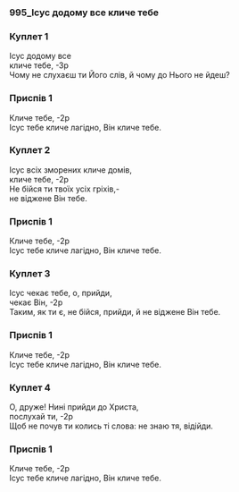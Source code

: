 ### 995_Ісус додому все кличе тебе
### Куплет 1
Ісус додому все<br/>кличе тебе, -Зр<br/>Чому не слухаєш ти Його слів, й чому до Нього не йдеш?
### Приспів 1
Кличе тебе, -2р<br/>Ісус тебе кличе лагідно, Він кличе тебе.
### Куплет 2
Ісус всіх зморених кличе домів,<br/>кличе тебе, -2р<br/>Не бійся ти твоїх усіх гріхів,-<br/>не віджене Він тебе.
### Приспів 1
Кличе тебе, -2р<br/>Ісус тебе кличе лагідно, Він кличе тебе.
### Куплет 3
Ісус чекає тебе, о, прийди,<br/>чекає Він, -2р<br/>Таким, як ти є, не бійся, прийди, й не віджене Він тебе.
### Приспів 1
Кличе тебе, -2р<br/>Ісус тебе кличе лагідно, Він кличе тебе.
### Куплет 4
О, друже! Нині прийди до Христа,<br/>послухай ти, -2р<br/>Щоб не почув ти колись ті слова: не знаю тя, відійди.
### Приспів 1
Кличе тебе, -2р<br/>Ісус тебе кличе лагідно, Він кличе тебе.
